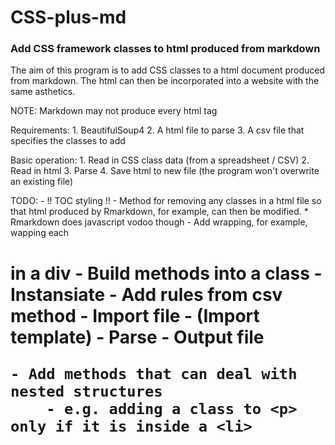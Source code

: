 # CSS-plus-md

### Add CSS framework classes to html produced from markdown

The aim of this program is to add CSS classes to a html document produced from
markdown. The html can then be incorporated into a website with the same
asthetics.

NOTE: Markdown may not produce every html tag

Requirements:
    1. BeautifulSoup4
    2. A html file to parse
    3. A csv file that specifies the classes to add

Basic operation:
    1. Read in CSS class data (from a spreadsheet / CSV)
    2. Read in html
    3. Parse
    4. Save html to new file (the program won't overwrite an existing file)

TODO:
    - !! TOC styling !!
    - Method for removing any classes in a html file so that html produced by
      Rmarkdown, for example, can then be modified.
        * Rmarkdown does javascript vodoo though
    - Add wrapping, for example, wapping each <h1> in a div
    - Build methods into a class
        - Instansiate
        - Add rules from csv method
        - Import file
        - (Import template)
        - Parse
        - Output file

    - Add methods that can deal with nested structures
        - e.g. adding a class to <p> only if it is inside a <li>
